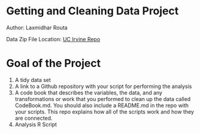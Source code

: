 # Getting and Cleaning Data Project
Author: Laxmidhar Routa

Data Zip File Location: [UC Irvine Repo](http://archive.ics.uci.edu/ml/datasets/Human+Activity+Recognition+Using+Smartphones)

# Goal of the Project
1. A tidy data set
2. A link to a Github repository with your script for performing the analysis
3. A code book that describes the variables, the data, and any transformations or work that you performed to clean up the data called CodeBook.md. You should also include a README.md in the repo with your scripts. This repo explains how all of the scripts work and how they are connected.
4. Analysis R Script

